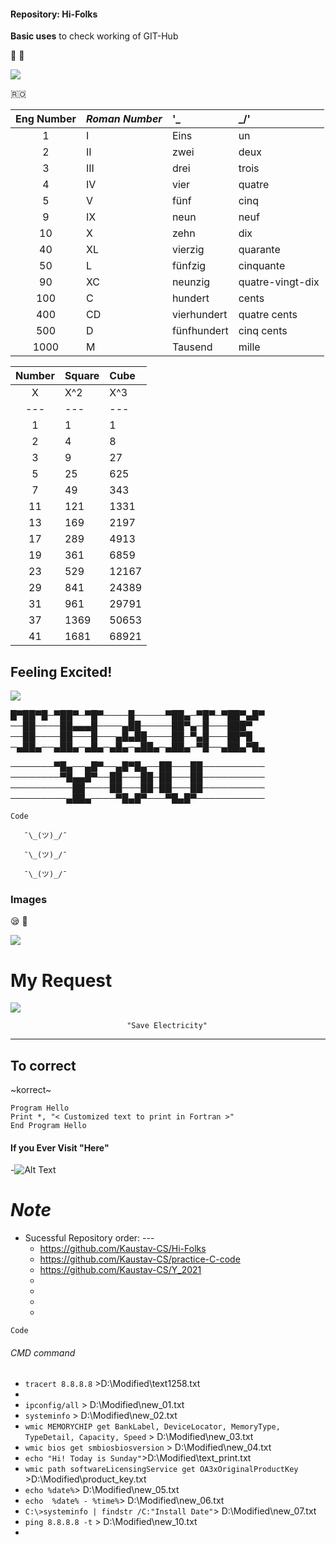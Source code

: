 ####    Repository:    Hi-Folks
__Basic uses__ to check working of GIT-Hub


🏇 
🎠

![](https://media.giphy.com/media/ByTh8UTOcOXL2/giphy.gif)

🇷🇴

|Eng Number |*Roman Number* | '_|\_/' |
|:-:|:-|:-|:-|
| 1 | I |Eins| un
| 2 | II |zwei | deux
| 3 | III | drei | trois
| 4 | IV | vier | quatre
| 5 | V | fünf | cinq
| 9 | IX | neun | neuf
| 10 | X | zehn | dix
| 40 | XL | vierzig | quarante
| 50 | L | fünfzig | cinquante
| 90 | XC | neunzig | quatre-vingt-dix
| 100 | C | hundert | cents
| 400 | CD | vierhundert | quatre cents
| 500 | D | fünfhundert | cinq cents
| 1000 | M | Tausend | mille




|Number |Square |Cube |
|:-:|:-|:-|
|X|X^2|X^3|
|---|---|---|
|1|1|1|
| 2 | 4 | 8|
| 3 | 9 | 27|
| 5 | 25 | 625|
| 7 | 49 | 343|
| 11 | 121 | 1331|
| 13 | 169 | 2197|
| 17 | 289 | 4913|
| 19 | 361 | 6859|
| 23 | 529 | 12167|
| 29 | 841 | 24389|
| 31 | 961 | 29791|
| 37 | 1369 | 50653|
| 41 | 1681 | 68921|


## Feeling Excited!
![](https://media.giphy.com/media/Qjmp5vKEERPyw/giphy.gif)
     

█▀██▀█─▀██▀─▀█▀────█─────▀██▄─▀█▀─▀██▀▄█▀
──██────██▄▄▄█────▄██─────██▀▄─█───███▀
──██────██───█───▄█▄██────██─▀▄█───██▀█
─▄██▄──▄██▄─▄█▄─▄█▄─▄██▄─▄██▄─▀█──▄██▄▀█▄

───────▀█▄──▄█▀──▄█▀█▄──██───██──────────
────────▀█▄▄█▀──██───██─██───██──────────
──────────██────██───██─██───██──────────
─────────▄██▄────▀█▄█▀───▀█▄█▀───────────


`Code`

`    ¯\_(ツ)_/¯    `


`    ¯\_(ツ)_/¯    `


`    ¯\_(ツ)_/¯    `


### Images

😪
🥠


<img src = "https://images2.minutemediacdn.com/image/upload/c_crop,h_1080,w_1920,x_0,y_73/f_auto,q_auto,w_1100/v1607957918/shape/mentalfloss/72659-pixabay.jpg">

My Request
==========
![](https://media.giphy.com/media/4QFBnpGrnISWPpX48Y/giphy.gif)


                              "Save Electricity"
----

## To correct
~korrect~

~~~
Program Hello
Print *, "< Customized text to print in Fortran >"
End Program Hello
~~~

#### If you Ever Visit "Here"
-![Alt Text](https://media.giphy.com/media/DJsXEMm8GS5PJ3Za00/giphy.gif)
    
 
# _Note_
* Sucessful Repository order: ---    
     - https://github.com/Kaustav-CS/Hi-Folks
     - https://github.com/Kaustav-CS/practice-C-code
     - https://github.com/Kaustav-CS/Y_2021
     -
     -
     -
     -
   
`Code`
###### *CMD command*

-  `tracert 8.8.8.8` >D:\Modified\text1258.txt
-  ` `
-  `ipconfig/all` > D:\Modified\new_01.txt
-  `systeminfo` > D:\Modified\new_02.txt
-  `wmic MEMORYCHIP get BankLabel, DeviceLocator, MemoryType, TypeDetail, Capacity, Speed` > D:\Modified\new_03.txt
-  `wmic bios get smbiosbiosversion` > D:\Modified\new_04.txt
-  `echo "Hi! Today is Sunday"`>D:\Modified\text_print.txt
-  `wmic path softwareLicensingService get OA3xOriginalProductKey `>D:\Modified\product_key.txt
-  `echo %date%`> D:\Modified\new_05.txt
-  `echo  %date% - %time%`> D:\Modified\new_06.txt
-  `C:\>systeminfo | findstr /C:"Install Date"`> D:\Modified\new_07.txt
-  `ping 8.8.8.8 -t` > D:\Modified\new_10.txt
-  




